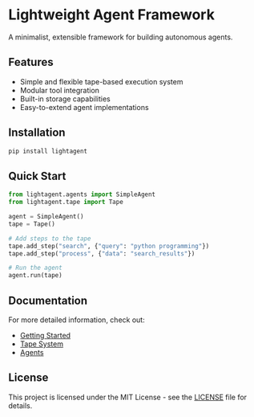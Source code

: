 # Lightweight Agent Framework

A minimalist, extensible framework for building autonomous agents.

## Features

- Simple and flexible tape-based execution system
- Modular tool integration
- Built-in storage capabilities
- Easy-to-extend agent implementations

## Installation

```bash
pip install lightagent
```

## Quick Start

```python
from lightagent.agents import SimpleAgent
from lightagent.tape import Tape

agent = SimpleAgent()
tape = Tape()

# Add steps to the tape
tape.add_step("search", {"query": "python programming"})
tape.add_step("process", {"data": "search_results"})

# Run the agent
agent.run(tape)
```

## Documentation

For more detailed information, check out:

- [Getting Started](docs/getting_started.md)
- [Tape System](docs/tape_system.md)
- [Agents](docs/agents.md)

## License

This project is licensed under the MIT License - see the [LICENSE](LICENSE) file for details.
